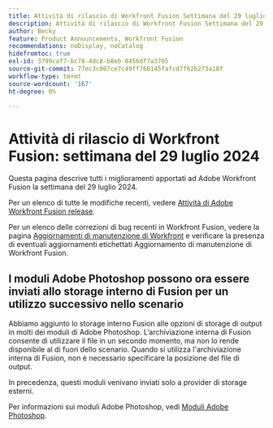 ```yaml
---
title: Attività di rilascio di Workfront Fusion Settimana del 29 luglio 2024
description: Attività di rilascio di Workfront Fusion Settimana del 29 luglio 2024
author: Becky
feature: Product Announcements, Workfront Fusion
recommendations: noDisplay, noCatalog
hidefromtoc: true
exl-id: 3799caf7-bc78-4dc8-b8eb-8456df7a3765
source-git-commit: 77ec3c007ce7c49ff760145fafcd7f62b273a18f
workflow-type: tm+mt
source-wordcount: '167'
ht-degree: 0%

---
```


# Attività di rilascio di Workfront Fusion: settimana del 29 luglio 2024

Questa pagina descrive tutti i miglioramenti apportati ad Adobe Workfront Fusion la settimana del 29 luglio 2024.

Per un elenco di tutte le modifiche recenti, vedere [Attività di Adobe Workfront Fusion release](/help/workfront-fusion/fusion-product-releases/fusion-release-activity.md).

Per un elenco delle correzioni di bug recenti in Workfront Fusion, vedere la pagina [Aggiornamenti di manutenzione di Workfront](https://experienceleague.adobe.com/docs/workfront-known-issues/releases/current-updates.html) e verificare la presenza di eventuali aggiornamenti etichettati Aggiornamento di manutenzione di Workfront Fusion.

## I moduli Adobe Photoshop possono ora essere inviati allo storage interno di Fusion per un utilizzo successivo nello scenario

Abbiamo aggiunto lo storage interno Fusion alle opzioni di storage di output in molti dei moduli di Adobe Photoshop. L’archiviazione interna di Fusion consente di utilizzare il file in un secondo momento, ma non lo rende disponibile al di fuori dello scenario. Quando si utilizza l&#39;archiviazione interna di Fusion, non è necessario specificare la posizione del file di output.

In precedenza, questi moduli venivano inviati solo a provider di storage esterni.

Per informazioni sui moduli Adobe Photoshop, vedi [Moduli Adobe Photoshop](/help/workfront-fusion/references/apps-and-modules/adobe-connectors/adobe-photoshop-modules.md).

